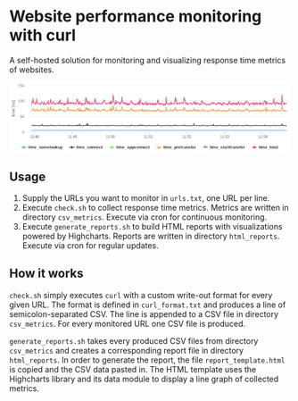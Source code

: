 # Website performance monitoring with curl

A self-hosted solution for monitoring and visualizing response time metrics of websites.

![Screenshot](screenshot.png)

## Usage

1. Supply the URLs you want to monitor in `urls.txt`, one URL per line.
2. Execute `check.sh` to collect response time metrics. Metrics are written in directory `csv_metrics`. Execute via cron for continuous monitoring.
3. Execute `generate_reports.sh` to build HTML reports with visualizations powered by Highcharts. Reports are written in directory `html_reports`. Execute via cron for regular updates.

## How it works

`check.sh` simply executes `curl` with a custom write-out format for every given URL. The format is defined in `curl_format.txt` and produces a line of semicolon-separated CSV. The line is appended to a CSV file in directory `csv_metrics`. For every monitored URL one CSV file is produced.

`generate_reports.sh` takes every produced CSV files from directory `csv_metrics` and creates a corresponding report file in directory `html_reports`. In order to generate the report, the file `report_template.html` is copied and the CSV data pasted in. The HTML template uses the Highcharts library and its data module to display a line graph of collected metrics.